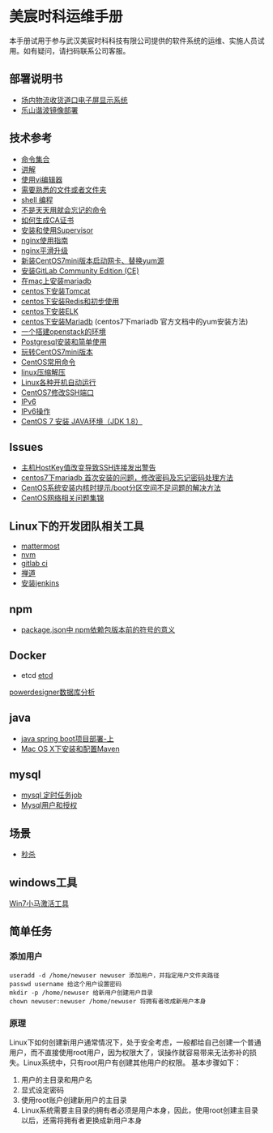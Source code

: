 # 美宸时科运维手册 

本手册试用于参与武汉美宸时科科技有限公司提供的软件系统的运维、实施人员试用。如有疑问，请扫码联系公司客服。

## 部署说明书
* [场内物流收货道口电子屏显示系统](/deploy/dock.md)
* [乐山谐波镜像部署](./deploy/leshan/start.sh)

## 技术参考
* [命令集合](/command.md)  
* [讲解](/explication.md)  
* [使用vi编辑器](/vicommand.md)  
* [需要熟悉的文件或者文件夹](folderinlinux.md)  
* [shell 编程](/shell.md)  
* [不是天天用就会忘记的命令](/usuallyforget.md)
* [如何生成CA证书](/cert/ca.md)
* [安装和使用Supervisor](/supervisor.md)
* [nginx使用指南](/nginx/nginx.md)
* [nginx平滑升级](/nginx/nginx-update.md)
* [新装CentOS7mini版本启动网卡、替换yum源](/centos7pure.md)  
* [安装GitLab Community Edition (CE)](/gitlab.md)  
* [在mac上安装mariadb](/task/install-mariadb-in-mac.md)  
* [centos下安装Tomcat](java/tomcat.md)  
* [centos下安装Redis和初步使用](redis/installredis.md)  
* [centos下安装ELK](elk/installelk.md)  
* [centos下安装Mariadb](mysql/aboutinstall.md) (centos7下mariadb 官方文档中的yum安装方法)
* [一个搭建openstack的环境](openstack/first.md)
* [Postgresql安装和简单使用](postgresql/psqlsetupandsimpleuse.md)
* [玩转CentOS7mini版本](/centos7pure.md)
* [CentOS常用命令](/command.md)
* [linux压缩解压](/zip.md)
* [Linux各种开机自动运行](linux/linux_on_start.md)
* [CentOS7修改SSH端口](linux/ssh_port.md)
* [IPv6](ipv6/ipv6dns.md)
* [IPv6操作](ipv6/ipv6opt.md)
* [CentOS 7 安装 JAVA环境（JDK 1.8）](./java/java-setup-on-centos.md)

## Issues  
* [主机HostKey值改变导致SSH连接发出警告](/issues/SPOOFINGDetected)  
* [centos7下mariadb 首次安装的问题，修改密码及忘记密码处理方法](mysql/aboutinstall.md)
* [CentOS系统安装内核时提示/boot分区空间不足问题的解决方法](linux/bootsizenotenough.md)  
* [CentOS网络相关问题集锦](/network/networkissue.md)

## Linux下的开发团队相关工具  
* [mattermost](tools/mattermost.md)  
* [nvm](nodejs/nvm.md)  
* [gitlab ci](gitlab/ci.md)
* [禅道](./zentao/transfer.md)
* [安装jenkins](./jenkins/install.md)

## npm
* [package.json中 npm依赖包版本前的符号的意义](./npm/preversionsymbolfornpm.md)

## Docker
* etcd
    [etcd](./etcd/etcd-index.md)

[powerdesigner数据库分析](./powerdesigner/powerdesigner-db.md)

## java
* [java spring boot项目部署-上](./java/springboot-deploy.md)
* [Mac OS X下安装和配置Maven](./java/maven-config.md)

## mysql
* [mysql 定时任务job](./mysql/mysqljob.md)
* [Mysql用户和授权](./mysql/user_and_privilege.md)

## 场景
* [秒杀](./case_architecture/second-quick-buy.md)

## windows工具

[Win7小马激活工具](http://xz.fengcv.cn/soft/214389.html?wordId=313484894049)

## 简单任务
### 添加用户
    useradd -d /home/newuser newuser 添加用户，并指定用户文件夹路径  
    passwd username 给这个用户设置密码  
    mkdir -p /home/newuser 给新用户创建用户目录  
    chown newuser:newuser /home/newuser 将拥有者改成新用户本身  

### 原理

Linux下如何创建新用户通常情况下，处于安全考虑，一般都给自己创建一个普通用户，而不直接使用root用户，因为权限大了，误操作就容易带来无法弥补的损失。Linux系统中，只有root用户有创建其他用户的权限。
基本步骤如下：  
1. 用户的主目录和用户名  
2. 显式设定密码  
3. 使用root账户创建新用户的主目录
4. Linux系统需要主目录的拥有者必须是用户本身，因此，使用root创建主目录以后，还需将拥有者更换成新用户本身  


